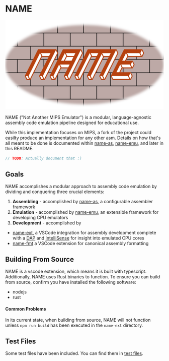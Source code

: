 # NAME

![logo](logo/logo.png)

NAME ("Not Another MIPS Emulator") is a modular, language-agnostic assembly code emulation pipeline designed for educational use.

While this implementation focuses on MIPS, a fork of the project could easilty produce an implementation for any other asm.
Details on how that's all meant to be done is documented within [name-as](name-as), [name-emu](name-emu), and later in this README.

```rust
// TODO: Actually document that :)
```

## Goals

NAME accomplishes a modular approach to assembly code emulation by dividing and conquering three crucial elements:

1. **Assembling** - accomplished by [name-as](name-as), a configurable assembler framework 
2. **Emulation** - accomplished by [name-emu](name-emu), an extensible framework for developing CPU emulators
3. **Development** - accomplished by 
  - [name-ext](name-ext), a VSCode integration for assembly development complete with a [DAP](https://microsoft.github.io/debug-adapter-protocol//) and [IntelliSense](https://learn.microsoft.com/en-us/visualstudio/ide/using-intellisense) for insight into emulated CPU cores
  - [name-fmt](name-fmt) a VSCode extension for canonical assembly formatting

## Building From Source

NAME is a vscode extension, which means it is built with typescript. Additionally, NAME uses Rust binaries to function. To ensure you can build from source, confirm you have installed the following software:
 - nodejs
 - rust

#### Common Problems

In its current state, when building from source, NAME will not function unless `npm run build` has been executed in the `name-ext` directory.

## Test Files

Some test files have been included. You can find them in [test files](test_files.md).
